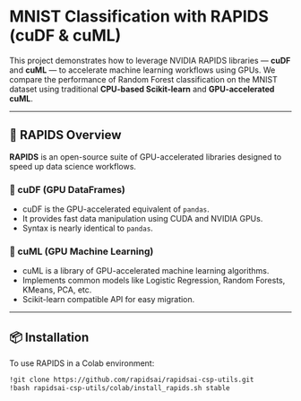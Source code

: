 # MNIST Classification with RAPIDS (cuDF & cuML)

This project demonstrates how to leverage NVIDIA RAPIDS libraries — **cuDF** and **cuML** — to accelerate machine learning workflows using GPUs. We compare the performance of Random Forest classification on the MNIST dataset using traditional **CPU-based Scikit-learn** and **GPU-accelerated cuML**.

---

## 🔧 RAPIDS Overview

**RAPIDS** is an open-source suite of GPU-accelerated libraries designed to speed up data science workflows.

### 🧮 cuDF (GPU DataFrames)

- cuDF is the GPU-accelerated equivalent of `pandas`.
- It provides fast data manipulation using CUDA and NVIDIA GPUs.
- Syntax is nearly identical to `pandas`.

### 🧠 cuML (GPU Machine Learning)

- cuML is a library of GPU-accelerated machine learning algorithms.
- Implements common models like Logistic Regression, Random Forests, KMeans, PCA, etc.
- Scikit-learn compatible API for easy migration.

---

## 📦 Installation

To use RAPIDS in a Colab environment:

```bash
!git clone https://github.com/rapidsai/rapidsai-csp-utils.git
!bash rapidsai-csp-utils/colab/install_rapids.sh stable
